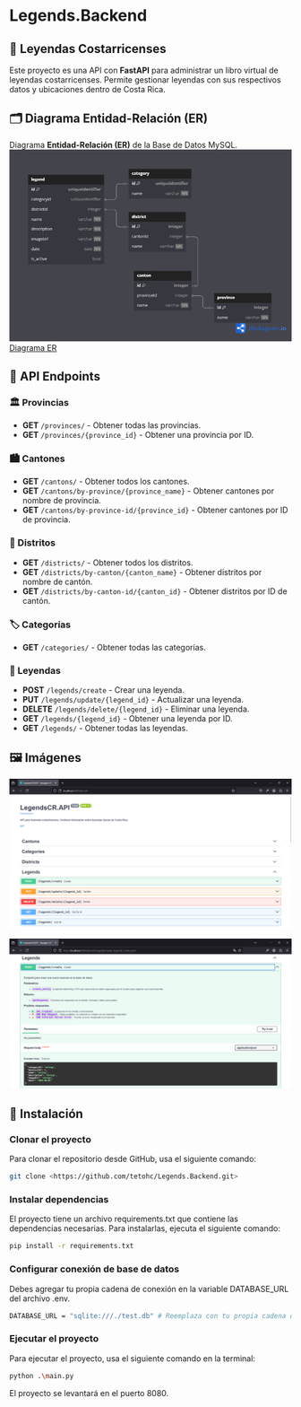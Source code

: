 # Legends.Backend 

## 📖 Leyendas Costarricenses

Este proyecto es una API con **FastAPI** para administrar un libro virtual de leyendas costarricenses. Permite gestionar leyendas con sus respectivos datos y ubicaciones dentro de Costa Rica.

## 🗂️ Diagrama Entidad-Relación (ER)
Diagrama **Entidad-Relación (ER)** de la Base de Datos MySQL.
![DiagramaER](https://raw.githubusercontent.com/tetohc/MediaResources/refs/heads/main/images/covers/legendscr_diagram_er.png)
[Diagrama ER](https://dbdiagram.io/d/legends_cr-6830da99b9f7446da3ea432f)

## 📌 API Endpoints

### 🏛 Provincias
- **GET** `/provinces/` - Obtener todas las provincias.
- **GET** `/provinces/{province_id}` - Obtener una provincia por ID.

### 🏙 Cantones
- **GET** `/cantons/` - Obtener todos los cantones.
- **GET** `/cantons/by-province/{province_name}` - Obtener cantones por nombre de provincia.
- **GET** `/cantons/by-province-id/{province_id}` - Obtener cantones por ID de provincia.

### 📌 Distritos
- **GET** `/districts/` - Obtener todos los distritos.
- **GET** `/districts/by-canton/{canton_name}` - Obtener distritos por nombre de cantón.
- **GET** `/districts/by-canton-id/{canton_id}` - Obtener distritos por ID de cantón.

### 🏷 Categorías
- **GET** `/categories/` - Obtener todas las categorías.

### 📖 Leyendas
- **POST** `/legends/create` - Crear una leyenda.
- **PUT** `/legends/update/{legend_id}` - Actualizar una leyenda.
- **DELETE** `/legends/delete/{legend_id}` - Eliminar una leyenda.
- **GET** `/legends/{legend_id}` - Obtener una leyenda por ID.
- **GET** `/legends/` - Obtener todas las leyendas.

## 🖼️ Imágenes
![demo_0](https://raw.githubusercontent.com/tetohc/MediaResources/refs/heads/main/images/covers/demo_legends_api_0.png)

![demo_1](https://raw.githubusercontent.com/tetohc/MediaResources/refs/heads/main/images/covers/demo_legends_api_1.png)

## 🚀 Instalación

### Clonar el proyecto
Para clonar el repositorio desde GitHub, usa el siguiente comando:

```bash
git clone <https://github.com/tetohc/Legends.Backend.git>
```
### Instalar dependencias

El proyecto tiene un archivo requirements.txt que contiene  las dependencias necesarias. Para instalarlas, ejecuta el siguiente comando:

```bash
pip install -r requirements.txt
```

### Configurar conexión de base de datos

Debes agregar tu propia cadena de conexión en la variable DATABASE_URL del archivo .env.

```bash
DATABASE_URL = "sqlite:///./test.db" # Reemplaza con tu propia cadena de conexión
```

### Ejecutar el proyecto

Para ejecutar el proyecto, usa el siguiente comando en la terminal:

```bash
python .\main.py
```
El proyecto se levantará en el puerto 8080.
